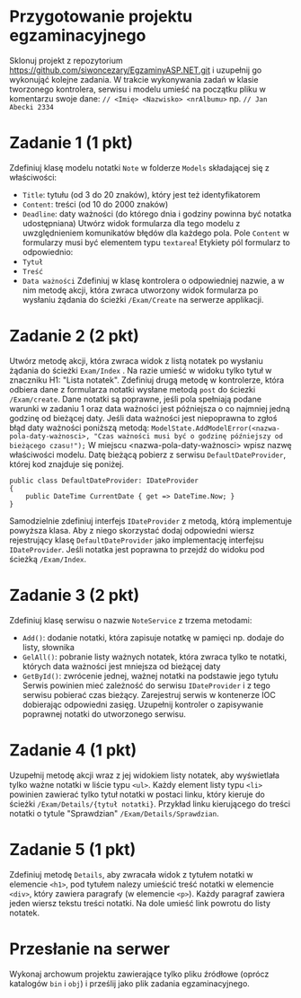 ﻿# Przygotowanie projektu egzaminacyjnego
Sklonuj projekt z repozytorium https://github.com/siwoncezary/EgzaminyASP.NET.git i uzupełnij go wykonująć kolejne zadania.
W trakcie wykonywania zadań w klasie tworzonego kontrolera, serwisu i modelu umieść na początku pliku w komentarzu swoje dane:
`
// <Imię> <Nazwisko> <nrAlbumu>
`
np.
`
// Jan Abecki 2334
`
# Zadanie 1 (1 pkt)
Zdefiniuj klasę modelu notatki `Note` w folderze `Models` składającej się z właściwości:
- `Title`: tytułu (od 3 do 20 znaków), który jest też identyfikatorem
- `Content`: treści (od 10 do 2000 znaków)
- `Deadline`: daty ważności (do którego dnia i godziny powinna być notatka udostępniana) 
Utwórz widok formularza dla tego modelu z uwzględnieniem komunikatów błędów dla każdego pola. Pole
`Content` w formularzy musi być elementem typu `textarea`! Etykiety pól formularz to odpowiednio:
- `Tytuł`
- `Treść`
- `Data ważności`
Zdefiniuj w klasę kontrolera o odpowiedniej nazwie, a w nim metodę akcji, która zwraca utworzony widok formularza po wysłaniu 
żądania do ścieżki `/Exam/Create` na serwerze applikacji.

# Zadanie 2 (2 pkt)
Utwórz metodę akcji, która zwraca widok z listą notatek po wysłaniu żądania do ścieżki `Exam/Index` . Na razie umieść w widoku tylko tytuł w znaczniku H1: 
"Lista notatek". 
Zdefiniuj drugą metodę w kontrolerze, która odbiera dane z formularza notatki wysłane metodą `post` do ściezki `/Exam/create`.
Dane notatki są poprawne, jeśli pola spełniają podane warunki w zadaniu 1 oraz data ważności jest późniejsza
o co najmniej jedną godzinę od bieżącej daty.
Jeśli data ważności jest niepoprawna to zgłoś błąd daty ważności poniższą metodą:
`ModelState.AddModelError(<nazwa-pola-daty-ważnosci>, "Czas ważności musi być o godzinę późniejszy od bieżącego czasu!");`
W miejscu <nazwa-pola-daty-ważnosci> wpisz nazwę właściwości modelu.
Datę bieżącą pobierz z serwisu `DefaultDateProvider`, której kod znajduje się poniżej.
```
public class DefaultDateProvider: IDateProvider
{
    public DateTime CurrentDate { get => DateTime.Now; }
}
```
Samodzielnie zdefiniuj interfejs `IDateProvider` z metodą, którą implementuje powyższa klasa. 
Aby z niego skorzystać dodaj odpowiedni wiersz rejestrujący klasę `DefaultDateProvider` jako implementację interfejsu 
`IDateProvider`.
Jeśli notatka jest poprawna to przejdź do widoku pod ścieżką `/Exam/Index`. 

# Zadanie  3 (2 pkt)
Zdefiniuj klasę serwisu o nazwie `NoteService` z trzema metodami:
- `Add()`: dodanie notatki, która zapisuje notatkę w pamięci np. dodaje do listy, słownika
- `GelAll()`: pobranie listy ważnych notatek, która zwraca tylko te notatki, których data ważności jest mniejsza od bieżącej daty
- `GetById()`: zwrócenie jednej, ważnej notatki na podstawie jego tytułu 
Serwis powinien mieć zależność do serwisu  `IDateProvider` i z tego serwisu pobierać czas bieżący. 
Zarejestruj serwis w kontenerze IOC dobierając odpowiedni zasięg. 
Uzupełnij kontroler o zapisywanie poprawnej notatki do utworzonego serwisu.

# Zadanie 4 (1 pkt)
Uzupełnij metodę akcji wraz z jej widokiem listy notatek, aby wyświetlała tylko ważne notatki w 
liście typu `<ul>`. Każdy element listy typu `<li>` powinien zawierać tylko tytuł notatki w postaci linku, który kieruje do
ścieżki `/Exam/Details/{tytuł notatki}`.
Przykład linku kierującego do treści notatki o tytule "Sprawdzian"
`/Exam/Details/Sprawdzian`.

# Zadanie 5 (1 pkt)
Zdefiniuj metodę `Details`, aby zwracała widok z tytułem notatki w elemencie `<h1>`, pod tytułem nalezy umieścić treść notatki
w elemencie `<div>`, który zawiera paragrafy (w elemencie `<p>`). Każdy paragraf zawiera jeden wiersz tekstu treści notatki.
Na dole umieść link powrotu do listy notatek.

# Przesłanie na serwer
Wykonaj archowum projektu zawierające tylko pliku źródłowe (oprócz katalogów `bin` i `obj`) i prześlij jako plik zadania egzaminacyjnego. 





